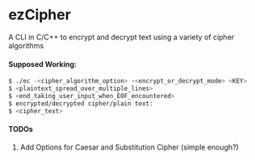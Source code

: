 # ezCipher
A CLI in C/C++ to encrypt and decrypt text using a variety of cipher algorithms

#### Supposed Working:
```bash
$ ./ec -<cipher_algorithm_option> -<encrypt_or_decrypt_mode> <KEY> 
$ <plaintext_spread_over_multiple_lines>
$ <end_taking_user_input_when_EOF_encountered>
$ encrypted/decrypted cipher/plain text:
$ <cipher_text>
```

#### TODOs
1. Add Options for Caesar and Substitution Cipher (simple enough?)